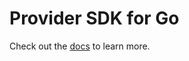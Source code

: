 # Provider SDK for Go

Check out the [docs](https://anzuhq.com/docs/references/provider-sdk) to learn more.
